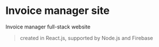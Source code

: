 # Invoice manager site

Invoice manager full-stack website
> created in React.js, supported by Node.js and Firebase
